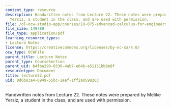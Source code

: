 ```yaml
---
content_type: resource
description: Handwritten notes from Lecture 22. These notes were prepared by Melike
  Yersiz, a student in the class, and are used with permission.
file: /ol-ocw-studio-app/courses/18-075-advanced-calculus-for-engineers-fall-2004/8d6b83a4694955bc1eaf1ff2a0598203_lecture22.pdf
file_size: 149789
file_type: application/pdf
learning_resource_types:
- Lecture Notes
license: https://creativecommons.org/licenses/by-nc-sa/4.0/
ocw_type: OCWFile
parent_title: Lecture Notes
parent_type: CourseSection
parent_uid: b4fba298-0330-4ab7-e64b-a51151bb9e8f
resourcetype: Document
title: lecture22.pdf
uid: 8d6b83a4-6949-55bc-1eaf-1ff2a0598203
---
```

Handwritten notes from Lecture 22. These notes were prepared by Melike Yersiz, a student in the class, and are used with permission.